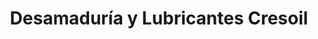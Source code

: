 ---
title: "Desamaduría y Lubricantes Cresoil"
url: /santiago/desamaduria-y-lubricantes-cresoil/
shop: reparación de automóviles
---